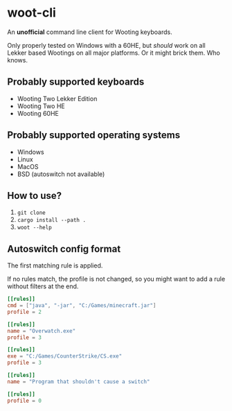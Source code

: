 # woot-cli

An **unofficial** command line client for Wooting keyboards.

Only properly tested on Windows with a 60HE, but _should_ work on all Lekker based Wootings on all major platforms. Or it might brick them. Who knows.

## Probably supported keyboards

- Wooting Two Lekker Edition
- Wooting Two HE
- Wooting 60HE

## Probably supported operating systems

- Windows
- Linux
- MacOS
- BSD (autoswitch not available)

## How to use?

1. `git clone`
2. `cargo install --path .`
3. `woot --help`

## Autoswitch config format

The first matching rule is applied.

If no rules match, the profile is not changed, so you might want to add a rule without filters at the end.

```toml
[[rules]]
cmd = ["java", "-jar", "C:/Games/minecraft.jar"]
profile = 2

[[rules]]
name = "Overwatch.exe"
profile = 3

[[rules]]
exe = "C:/Games/CounterStrike/CS.exe"
profile = 3

[[rules]]
name = "Program that shouldn't cause a switch"

[[rules]]
profile = 0
```
